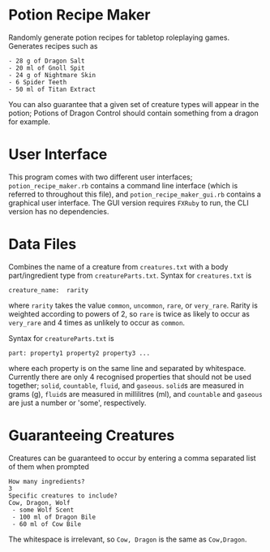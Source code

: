 Potion Recipe Maker
===================

Randomly generate potion recipes for tabletop roleplaying games. Generates recipes such as

    - 28 g of Dragon Salt
    - 20 ml of Gnoll Spit
    - 24 g of Nightmare Skin
    - 6 Spider Teeth
    - 50 ml of Titan Extract

You can also guarantee that a given set of creature types will appear in the potion; Potions of Dragon Control should contain something from a dragon for example.

User Interface
==============

This program comes with two different user interfaces; `potion_recipe_maker.rb` contains a command line interface (which is referred to throughout this file), and `potion_recipe_maker_gui.rb` contains a graphical user interface. The GUI version requires `FXRuby` to run, the CLI version has no dependencies.

Data Files
==========

Combines the name of a creature from `creatures.txt` with a body part/ingredient type from `creatureParts.txt`. Syntax for `creatures.txt` is

    creature_name:  rarity
  
where `rarity` takes the value `common`, `uncommon`, `rare`, or `very_rare`. Rarity is weighted according to powers of 2, so `rare` is twice as likely to occur as `very_rare` and 4 times as unlikely to occur as `common`.

Syntax for `creatureParts.txt` is

    part: property1 property2 property3 ...
  
where each property is on the same line and separated by whitespace. Currently there are only 4 recognised properties that should not be used together; `solid`, `countable`, `fluid`, and `gaseous`. `solid`s are measured in grams (g), `fluid`s are measured in millilitres (ml), and `countable` and `gaseous` are just a number or 'some', respectively.

Guaranteeing Creatures
======================

Creatures can be guaranteed to occur by entering a comma separated list of them when prompted

    How many ingredients?
    3
    Specific creatures to include?
    Cow, Dragon, Wolf
     - some Wolf Scent
     - 100 ml of Dragon Bile
     - 60 ml of Cow Bile

The whitespace is irrelevant, so `Cow, Dragon` is the same as `Cow,Dragon`.

